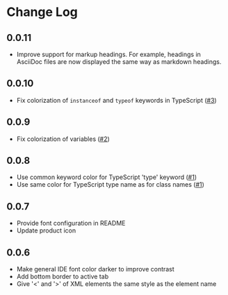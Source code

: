 # Change Log

## 0.0.11 

* Improve support for markup headings. For example, headings in AsciiDoc files are now displayed the same way as markdown headings.

## 0.0.10

* Fix colorization of `instanceof` and `typeof` keywords in TypeScript ([#3](https://github.com/ctjdr/pure-sheet-vscode/issues/3))

## 0.0.9

* Fix colorization of variables ([#2](https://github.com/ctjdr/pure-sheet-vscode/issues/2))

## 0.0.8

* Use common keyword color for TypeScript 'type' keyword ([#1](https://github.com/ctjdr/pure-sheet-vscode/issues/1))
* Use same color for TypeScript type name as for class names ([#1](https://github.com/ctjdr/pure-sheet-vscode/issues/1))

## 0.0.7

* Provide font configuration in README
* Update product icon

## 0.0.6

* Make general IDE font color darker to improve contrast
* Add bottom border to active tab
* Give '<' and '>' of XML elements the same style as the element name
